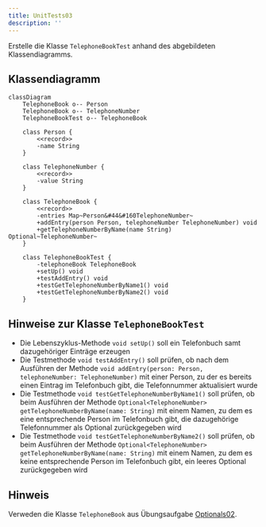 ```yaml
---
title: UnitTests03
description: ''
---
```


Erstelle die Klasse `TelephoneBookTest` anhand des abgebildeten
Klassendiagramms.

## Klassendiagramm

```mermaid
classDiagram
    TelephoneBook o-- Person
    TelephoneBook o-- TelephoneNumber
    TelephoneBookTest o-- TelephoneBook

    class Person {
        <<record>>
        -name String
    }

    class TelephoneNumber {
        <<record>>
        -value String
    }

    class TelephoneBook {
        <<record>>
        -entries Map~Person&#44&#160TelephoneNumber~
        +addEntry(person Person, telephoneNumber TelephoneNumber) void
        +getTelephoneNumberByName(name String) Optional~TelephoneNumber~
    }

    class TelephoneBookTest {
        -telephoneBook TelephoneBook
        +setUp() void
        +testAddEntry() void
        +testGetTelephoneNumberByName1() void
        +testGetTelephoneNumberByName2() void
    }
```

## Hinweise zur Klasse `TelephoneBookTest`

- Die Lebenszyklus-Methode `void setUp()` soll ein Telefonbuch samt
  dazugehöriger Einträge erzeugen
- Die Testmethode `void testAddEntry()` soll prüfen, ob nach dem Ausführen der
  Methode `void addEntry(person: Person, telephoneNumber: TelephoneNumber)` mit
  einer Person, zu der es bereits einen Eintrag im Telefonbuch gibt, die
  Telefonnummer aktualisiert wurde
- Die Testmethode `void testGetTelephoneNumberByName1()` soll prüfen, ob beim
  Ausführen der Methode
  `Optional<TelephoneNumber> getTelephoneNumberByName(name: String)` mit einem
  Namen, zu dem es eine entsprechende Person im Telefonbuch gibt, die
  dazugehörige Telefonnummer als Optional zurückgegeben wird
- Die Testmethode `void testGetTelephoneNumberByName2()` soll prüfen, ob beim
  Ausführen der Methode
  `Optional<TelephoneNumber> getTelephoneNumberByName(name: String)` mit einem
  Namen, zu dem es keine entsprechende Person im Telefonbuch gibt, ein leeres
  Optional zurückgegeben wird

## Hinweis

Verweden die Klasse `TelephoneBook` aus Übungsaufgabe
[Optionals02](../optionals/optionals02.md).
